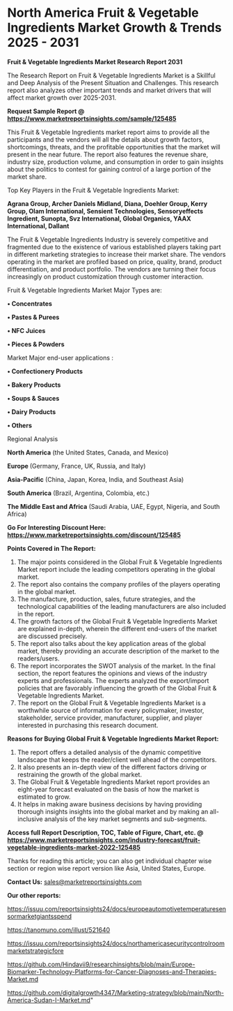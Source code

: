 # North America Fruit & Vegetable Ingredients Market Growth & Trends 2025 - 2031

<strong>Fruit & Vegetable Ingredients Market Research Report 2031</strong>

The Research Report on Fruit & Vegetable Ingredients Market is a Skillful and Deep Analysis of the Present Situation and Challenges. This research report also analyzes other important trends and market drivers that will affect market growth over 2025-2031.

<strong>Request Sample Report @ <a href=https://www.marketreportsinsights.com/sample/125485>https://www.marketreportsinsights.com/sample/125485</a></strong>

This Fruit & Vegetable Ingredients market report aims to provide all the participants and the vendors will all the details about growth factors, shortcomings, threats, and the profitable opportunities that the market will present in the near future. The report also features the revenue share, industry size, production volume, and consumption in order to gain insights about the politics to contest for gaining control of a large portion of the market share.

Top Key Players in the Fruit & Vegetable Ingredients Market:

<strong>Agrana Group, Archer Daniels Midland, Diana, Doehler Group, Kerry Group, Olam International, Sensient Technologies, Sensoryeffects Ingredient, Sunopta, Svz International, Global Organics, YAAX International, Dallant</strong>

The Fruit & Vegetable Ingredients Industry is severely competitive and fragmented due to the existence of various established players taking part in different marketing strategies to increase their market share. The vendors operating in the market are profiled based on price, quality, brand, product differentiation, and product portfolio. The vendors are turning their focus increasingly on product customization through customer interaction.

Fruit & Vegetable Ingredients Market Major Types are:

<strong>• Concentrates

• Pastes & Purees

• NFC Juices

• Pieces & Powders</strong>

Market Major end-user applications :

<strong>• Confectionery Products

• Bakery Products

• Soups & Sauces

• Dairy Products

• Others</strong>

Regional Analysis

</u><strong><b>North America</b></strong> (the United States, Canada, and Mexico)

<strong><b>Europe </b></strong>(Germany, France, UK, Russia, and Italy)

<strong><b>Asia-Pacific</b></strong> (China, Japan, Korea, India, and Southeast Asia)

<strong><b>South America</b></strong> (Brazil, Argentina, Colombia, etc.)

<strong><b>The Middle East and Africa</b></strong> (Saudi Arabia, UAE, Egypt, Nigeria, and South Africa)

<strong>Go For Interesting Discount Here: <a href=https://www.marketreportsinsights.com/discount/125485>https://www.marketreportsinsights.com/discount/125485</a></strong>

<strong>Points Covered in The Report:</strong>
<ol>
  <li>The major points considered in the Global Fruit & Vegetable Ingredients Market report include the leading competitors operating in the global market.</li>
  <li>The report also contains the company profiles of the players operating in the global market.</li>
  <li>The manufacture, production, sales, future strategies, and the technological capabilities of the leading manufacturers are also included in the report.</li>
  <li>The growth factors of the Global Fruit & Vegetable Ingredients Market are explained in-depth, wherein the different end-users of the market are discussed precisely.</li>
  <li>The report also talks about the key application areas of the global market, thereby providing an accurate description of the market to the readers/users.</li>
  <li>The report incorporates the SWOT analysis of the market. In the final section, the report features the opinions and views of the industry experts and professionals. The experts analyzed the export/import policies that are favorably influencing the growth of the Global Fruit & Vegetable Ingredients Market.</li>
  <li>The report on the Global Fruit & Vegetable Ingredients Market is a worthwhile source of information for every policymaker, investor, stakeholder, service provider, manufacturer, supplier, and player interested in purchasing this research document.</li>
</ol>
<strong>Reasons for Buying Global Fruit & Vegetable Ingredients Market Report:</strong>

<ol>
  <li>The report offers a detailed analysis of the dynamic competitive landscape that keeps the reader/client well ahead of the competitors.</li>
  <li>It also presents an in-depth view of the different factors driving or restraining the growth of the global market.</li>
  <li>The Global Fruit & Vegetable Ingredients Market report provides an eight-year forecast evaluated on the basis of how the market is estimated to grow.</li>
  <li>It helps in making aware business decisions by having providing thorough insights insights into the global market and by making an all-inclusive analysis of the key market segments and sub-segments.</li>
</ol>
<strong>Access full Report Description, TOC, Table of Figure, Chart, etc. @ <a href=https://www.marketreportsinsights.com/industry-forecast/fruit-vegetable-ingredients-market-2022-125485>https://www.marketreportsinsights.com/industry-forecast/fruit-vegetable-ingredients-market-2022-125485</a></strong>


Thanks for reading this article; you can also get individual chapter wise section or region wise report version like Asia, United States, Europe.

<strong>Contact Us:</strong>
sales@marketreportsinsights.com

<strong>Our other reports:</strong>

<a href=https://issuu.com/reportsinsights24/docs/europeautomotivetemperaturesensormarketgiantsspend>https://issuu.com/reportsinsights24/docs/europeautomotivetemperaturesensormarketgiantsspend</a>

<a href=https://tanomuno.com/illust/521640>https://tanomuno.com/illust/521640</a>

<a href=https://issuu.com/reportsinsights24/docs/northamericasecuritycontrolroommarketstrategicfore>https://issuu.com/reportsinsights24/docs/northamericasecuritycontrolroommarketstrategicfore</a>

<a href=https://github.com/Hindavii9/researchinsights/blob/main/Europe-Biomarker-Technology-Platforms-for-Cancer-Diagnoses-and-Therapies-Market.md>https://github.com/Hindavii9/researchinsights/blob/main/Europe-Biomarker-Technology-Platforms-for-Cancer-Diagnoses-and-Therapies-Market.md</a>

<a href=https://github.com/digitalgrowth4347/Marketing-strategy/blob/main/North-America-Sudan-I-Market.md>https://github.com/digitalgrowth4347/Marketing-strategy/blob/main/North-America-Sudan-I-Market.md</a>"
